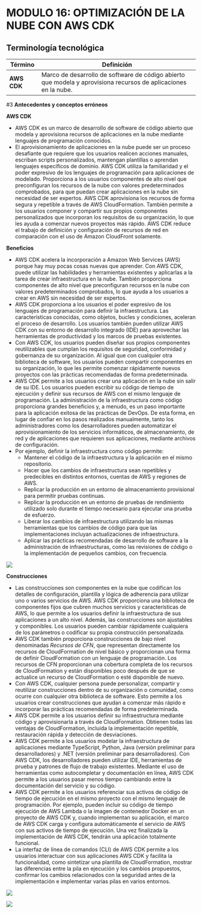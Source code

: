#  ﻿**MODULO 16: OPTIMIZACIÓN DE LA NUBE CON AWS CDK**
## **Terminología tecnológica**

|**Término**|**Definición**|
| - | - |
|**AWS CDK**|Marco de desarrollo de software de código abierto que modela y aprovisiona recursos de aplicaciones en la nube.|


#3 **Antecedentes y conceptos erróneos**

**AWS CDK**

- AWS CDK es un marco de desarrollo de software de código abierto que modela y aprovisiona recursos de aplicaciones en la nube mediante lenguajes de programación conocidos.
- El aprovisionamiento de aplicaciones en la nube puede ser un proceso desafiante que requiere que los usuarios realicen acciones manuales, escriban scripts personalizados, mantengan plantillas o aprendan lenguajes específicos de dominio. AWS CDK utiliza la familiaridad y el poder expresivo de los lenguajes de programación para aplicaciones de modelado. Proporciona a los usuarios componentes de alto nivel que preconfiguran los recursos de la nube con valores predeterminados comprobados, para que puedan crear aplicaciones en la nube sin necesidad de ser expertos. AWS CDK aprovisiona los recursos de forma segura y repetible a través de AWS CloudFormation. También permite a los usuarios componer y compartir sus propios componentes personalizados que incorporan los requisitos de su organización, lo que les ayuda a comenzar nuevos proyectos más rápido. AWS CDK reduce el trabajo de definición y configuración de recursos de red en comparación con el uso de Amazon CloudFront solamente.

**Beneficios**

- AWS CDK acelera la incorporación a Amazon Web Services (AWS) porque hay muy pocas cosas nuevas que aprender. Con AWS CDK, puede utilizar las habilidades y herramientas existentes y aplicarlas a la tarea de crear infraestructura en la nube. También proporciona componentes de alto nivel que preconfiguran recursos en la nube con valores predeterminados comprobados, lo que ayuda a los usuarios a crear en AWS sin necesidad de ser expertos.
- AWS CDK proporciona a los usuarios el poder expresivo de los lenguajes de programación para definir la infraestructura. Las características conocidas, como objetos, bucles y condiciones, aceleran el proceso de desarrollo. Los usuarios también pueden utilizar AWS CDK con su entorno de desarrollo integrado (IDE) para aprovechar las herramientas de productividad y los marcos de pruebas existentes.
- Con AWS CDK, los usuarios pueden diseñar sus propios componentes reutilizables que cumplan los requisitos de seguridad, conformidad y gobernanza de su organización. Al igual que con cualquier otra biblioteca de software, los usuarios pueden compartir componentes en su organización, lo que les permite comenzar rápidamente nuevos proyectos con las prácticas recomendadas de forma predeterminada.
- AWS CDK permite a los usuarios crear una aplicación en la nube sin salir de su IDE. Los usuarios pueden escribir su código de tiempo de ejecución y definir sus recursos de AWS con el mismo lenguaje de programación. La administración de la infraestructura como código proporciona grandes beneficios y, a menudo, es un paso importante para la aplicación exitosa de las prácticas de DevOps. De esta forma, en lugar de confiar en los pasos realizados manualmente, tanto los administradores como los desarrolladores pueden automatizar el aprovisionamiento de los servicios informáticos, de almacenamiento, de red y de aplicaciones que requieren sus aplicaciones, mediante archivos de configuración.
- Por ejemplo, definir la infraestructura como código permite:
  - Mantener el código de la infraestructura y la aplicación en el mismo repositorio.
  - Hacer que los cambios de infraestructura sean repetibles y predecibles en distintos entornos, cuentas de AWS y regiones de AWS.
  - Replicar la producción en un entorno de almacenamiento provisional para permitir pruebas continuas.
  - Replicar la producción en un entorno de pruebas de rendimiento utilizado solo durante el tiempo necesario para ejecutar una prueba de esfuerzo.
  - Liberar los cambios de infraestructura utilizando las mismas herramientas que los cambios de código para que las implementaciones incluyan actualizaciones de infraestructura.
  - Aplicar las prácticas recomendadas de desarrollo de software a la administración de infraestructuras, como las revisiones de código o la implementación de pequeños cambios, con frecuencia.

![](Aspose.Words.4feedbc4-e0c2-4e0e-93f9-b68efd74a951.001.png)

**Construcciones**

- Las construcciones son componentes en la nube que codifican los detalles de configuración, plantilla y lógica de adherencia para utilizar uno o varios servicios de AWS. AWS CDK proporciona una biblioteca de componentes fijos que cubren muchos servicios y características de AWS, lo que permite a los usuarios definir la infraestructura de sus aplicaciones a un alto nivel. Además, las construcciones son ajustables y componibles. Los usuarios pueden cambiar rápidamente cualquiera de los parámetros o codificar su propia construcción personalizada.
- AWS CDK también proporciona construcciones de bajo nivel denominadas *Recursos de CFN*, que representan directamente los recursos de CloudFormation de nivel básico y proporcionan una forma de definir CloudFormation con un lenguaje de programación. Los recursos de CFN proporcionan una cobertura completa de los recursos de CloudFormation y están disponibles poco después de que se actualice un recurso de CloudFormation o esté disponible de nuevo.
- Con AWS CDK, cualquier persona puede personalizar, compartir y reutilizar construcciones dentro de su organización o comunidad, como ocurre con cualquier otra biblioteca de software. Esto permite a los usuarios crear construcciones que ayudan a comenzar más rápido e incorporar las prácticas recomendadas de forma predeterminada.
- AWS CDK permite a los usuarios definir su infraestructura mediante código y aprovisionarla a través de CloudFormation. Obtienen todas las ventajas de CloudFormation, incluida la implementación repetible, restauración rápida y detección de desviaciones.
- AWS CDK permite a los usuarios modelar la infraestructura de aplicaciones mediante TypeScript, Python, Java (versión preliminar para desarrolladores) y .NET (versión preliminar para desarrolladores). Con AWS CDK, los desarrolladores pueden utilizar IDE, herramientas de prueba y patrones de flujo de trabajo existentes. Mediante el uso de herramientas como autocompletar y documentación en línea, AWS CDK permite a los usuarios pasar menos tiempo cambiando entre la documentación del servicio y su código.
- AWS CDK permite a los usuarios referenciar sus activos de código de tiempo de ejecución en el mismo proyecto con el mismo lenguaje de programación. Por ejemplo, pueden incluir su código de tiempo ejecución de AWS Lambda o la imagen de contenedor Docker en un proyecto de AWS CDK y, cuando implementan su aplicación, el marco de AWS CDK carga y configura automáticamente el servicio de AWS con sus activos de tiempo de ejecución. Una vez finalizada la implementación de AWS CDK, tendrán una aplicación totalmente funcional.
- La interfaz de línea de comandos (CLI) de AWS CDK permite a los usuarios interactuar con sus aplicaciones AWS CDK y facilita la funcionalidad, como sintetizar una plantilla de CloudFormation, mostrar las diferencias entre la pila en ejecución y los cambios propuestos, confirmar los cambios relacionados con la seguridad antes de la implementación e implementar varias pilas en varios entornos.

![](Aspose.Words.4feedbc4-e0c2-4e0e-93f9-b68efd74a951.002.png)

![](Aspose.Words.4feedbc4-e0c2-4e0e-93f9-b68efd74a951.003.png)

